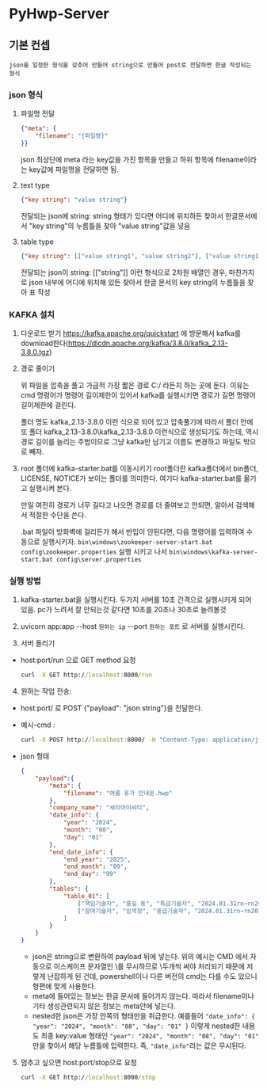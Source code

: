 # PyHwp-Server

## 기본 컨셉

    json을 일정한 형식을 갖추어 만들어 string으로 만들어 post로 전달하면 한글 작성되는 형식


### json 형식

1. 파일명 전달
    ```json
    {"meta": {
        "filename": "{파일명}"
    }}
    ```
    json 최상단에 meta 라는 key값을 가진 항목을 만들고 하위 항목에 filename이라는 key값에 파일명을 전달하면 됨.


2. text type
    ```json
    {"key string": "value string"}
    ```
    전달되는 json에 string: string 형태가 있다면 어디에 위치하든 찾아서 
    한글문서에서 "key string"의 누름틀을 찾아 "value string"값을 넣음


3. table type
    ```json
    {"key string": [["value string1", "value string2"], ["value string1", "value string2"], ]}
    ```
    전달되는 json이 string: [["string"]] 이런 형식으로 2차원 배열인 경우, 
    마찬가지로 json 내부에 어디에 위치해 있든 찾아서
    한글 문서의 key string의 누름틀을 찾아 표 작성


### KAFKA 설치
1. 다운로드 받기
    https://kafka.apache.org/quickstart
    에 방문해서 kafka를 download한다(https://dlcdn.apache.org/kafka/3.8.0/kafka_2.13-3.8.0.tgz)

2. 경로 줄이기

    위 파일을 압축을 풀고 가급적 가장 짧은 경로 C:/ 라든지 하는 곳에 둔다.
    이유는 cmd 명령어가 명령어 길이제한이 있어서 kafka를 실행시키면 경로가 길면 명령어 길이제한에 걸린다.

    폴더 명도 kafka_2.13-3.8.0 이런 식으로 되어 있고 
    압축풀기에 따라서 폴더 안에 또 폴더 kafka_2.13-3.8.0\kafka_2.13-3.8.0 이런식으로 생성되기도 하는데, 역시 경로 길이를 늘리는 주범이므로
    그냥 kafka만 남기고 이름도 변경하고 파일도 밖으로 빼자.

3. root 폴더에 kafka-starter.bat를 이동시키기
    root폴더란 kafka폴더에서 bin폴더, LICENSE, NOTICE가 보이는 폴더를 의미한다. 여기다 kafka-starter.bat를 옮기고 실행시켜 본다.

    만일 여전히 경로가 너무 길다고 나오면 경로를 더 줄여보고 안되면, 알아서 검색해서 적절한 수단을 쓴다.

    .bat 파일이 방화벽에 걸리든가 해서 반입이 안된다면, 다음 명령어를 입력하여 수동으로 실행시키자.
    ```bin\windows\zookeeper-server-start.bat config\zookeeper.properties```
    실행 시키고 나서
    ```bin\windows\kafka-server-start.bat config\server.properties```




### 실행 방법

1. kafka-starter.bat을 실행시킨다. 
두가지 서버를 10초 간격으로 실행시키게 되어 있음. pc가 느려서 잘 안되는것 같다면 10초를 20초나 30초로 늘려볼것

2. uvicorn app:app --host `원하는 ip` --port `원하는 포트` 로 서버를 실행시킨다.

3. 서버 돌리기
- host:port/run 으로 GET method 요청
    ```cmd
    curl -X GET http://localhost:8000/run
    ```

4. 원하는 작업 전송: 

- host:port/ 로 POST {"payload": "json string"}을 전달한다.

- 예시-cmd : 
    ```cmd
    curl -X POST http://localhost:8000/ -H "Content-Type: application/json; charset=UTF-8" --data-raw "{\"payload\": \"{\\\"meta\\\": {\\\"filename\\\": \\\"여름 휴가 안내문.hwp\\\"}, \\\"company_name\\\": \\\"새라아이씨티\\\", \\\"date_info\\\": {\\\"year\\\": \\\"2024\\\", \\\"month\\\": \\\"08\\\", \\\"day\\\": \\\"01\\\"}, \\\"end_date_info\\\": {\\\"end_year\\\": \\\"2025\\\", \\\"end_month\\\": \\\"09\\\", \\\"end_day\\\": \\\"99\\\"}, \\\"tables\\\": {\\\"table_01\\\": [[\\\"책임기술자\\\", \\\"홍길 동\\\", \\\"특급기술자\\\", \\\"2024.01.31\\r\\n~\\r\\n2024.02.03\\\", \\\"보고서 검토 및 현장책임\\\", \\\"-\\\"], [\\\"참여기술자\\\", \\\"임꺽정\\\", \\\"중급기술자\\\", \\\"2024.01.31\\r\\n~\\r\\n2024.02.03\\\", \\\"보고서 작성 및 현장조사\\\", \\\"-\\\"]]}}\"}"
    ```

 - json 형태
    ```json
    {
        "payload":{
            "meta": {
                "filename": "여름 휴가 안내문.hwp"
            }, 
            "company_name": "새라아이씨티", 
            "date_info": {
                "year": "2024", 
                "month": "08", 
                "day": "01"
            }, 
            "end_date_info": {
                "end_year": "2025", 
                "end_month": "09", 
                "end_day": "99"
            }, 
            "tables": {
                "table_01": [
                    ["책임기술자", "홍길 동", "특급기술자", "2024.01.31rn~rn2024.02.03", "보고서 검토 및 현장책임", "-"], 
                    ["참여기술자", "임꺽정", "중급기술자", "2024.01.31rn~rn2024.02.03", "보고서 작성 및 현장조사", "-"]
                ]
            }
        }
    }
    ```
    * json은 string으로 변환하여 payload 뒤에 넣는다. 위의 예시는 CMD 에서 자동으로 이스케이프 문자열인 \를 무시하므로 \\두개씩 써야 처리되기 때문에 저렇게 난잡하게 된 건데, powershell이나 다른 버전의 cmd는 다를 수도 있으니 형편에 맞게 사용한다.
    * meta에 들어있는 정보는 한글 문서에 들어가지 않는다. 따라서 filename이나 기타 생성관련되지 않은 정보는 meta안에 넣는다.
    * nested한 json은 가장 안쪽의 형태만을 취급한다. 예를들어 `"date_info": { "year": "2024", "month": "08", "day": "01" }` 이렇게 nested한 내용도 최종 key:value 형태인 `"year": "2024", "month": "08", "day": "01"` 만을 찾아서 해당 누름틀에 입력한다. 즉, `"date_info"`라는 값은 무시된다.


5. 멈추고 싶으면 host:port/stop으로 요청
    ```cmd
    curl -X GET http://localhost:8000/stop
    ```

